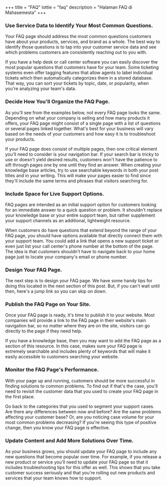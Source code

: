 +++
title = "FAQ"
lottie = "faq"
description = "Halaman FAQ di Mahasemesta"
+++

### Use Service Data to Identify Your Most Common Questions.
Your FAQ page should address the most common questions customers have about your products, services, and brand as a whole. The best way to identify those questions is to tap into your customer service data and see which problems customers are consistently reaching out to you with. 

If you have a help desk or call center software you can easily discover the most popular questions that customers have for your team. Some ticketing systems even offer tagging features that allow agents to label individual tickets which then automatically categorizes them in a stored database. That way, you can sort your tickets by topic, date, or popularity, when you're analyzing your team's data. 

### Decide How You'll Organize the FAQ Page.
As you'll see from the examples below, not every FAQ page looks the same. Depending on what your company is selling and how many products it offers, your FAQ page might consist of a single page with a list of questions or several pages linked together. What's best for your business will vary based on the needs of your customers and how easy it is to troubleshoot your products. 

If your FAQ page does consist of multiple pages, then one critical element you'll need to consider is your navigation bar. If your search bar is tricky to use or doesn't yield desired results, customers won't have the patience to sift through pages one by one until they find an answer. When creating your knowledge base articles, try to use searchable keywords in both your post titles and in your writing. This will make your pages easier to find since they'll include the same terms and phrases that visitors searching for. 

### Include Space for Live Support Options.
FAQ pages are intended as an initial support option for customers looking for an immediate answer to a quick question or problem. It shouldn't replace your knowledge base or your entire support team, but rather supplement your support channels as an additional, lightweight resource. 

When customers do have questions that extend beyond the range of your FAQ page, you should have options available that directly connect them with your support team. You could add a link that opens a new support ticket or even just list your call center's phone number at the bottom of the page. The idea is that customers shouldn't have to navigate back to your home page just to locate your company's email or phone number. 

### Design Your FAQ Page.
The next step is to design your FAQ page. We have some handy tips for doing this located in the next section of this post. But, if you can't wait until then, here's a jump link so you can skip on down. 

### Publish the FAQ Page on Your Site. 
Once your FAQ page is ready, it's time to publish it to your website. Most companies will provide a link to the FAQ page in their website's main navigation bar, so no matter where they are on the site, visitors can go directly to the page if they need help. 

If you have a knowledge base, then you may want to add the FAQ page as a section of this resource. In this case, makes sure your FAQ page is extremely searchable and includes plenty of keywords that will make it easily accessible to customers searching your website. 

### Monitor the FAQ Page's Performance.
With your page up and running, customers should be more successful in finding solutions to common problems. To find out if that's the case, you'll need to revisit the customer data that you used to create your FAQ page in the first place. 

Go back to the categories that you used to segment your support cases. Are there any differences between now and before? Are the same problems affecting your customer base? Or, are you noticing case volume for your most common problems decreasing? If you're seeing this type of positive change, then you know your FAQ page is effective. 

### Update Content and Add More Solutions Over Time. 
As your business grows, you should update your FAQ page to include any new questions that become popular over time. For example, if you release a new product or service you'll need to update your FAQ page so that it includes troubleshooting tips for this offer as well. This shows that you take customer success seriously and that you're rolling out new products and services that your team knows how to support. 